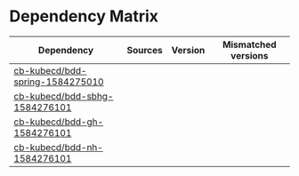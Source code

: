 # Dependency Matrix

Dependency | Sources | Version | Mismatched versions
---------- | ------- | ------- | -------------------
[cb-kubecd/bdd-spring-1584275010](https://github.com/cb-kubecd/bdd-spring-1584275010.git) |  | []() | 
[cb-kubecd/bdd-sbhg-1584276101](https://github.com/cb-kubecd/bdd-sbhg-1584276101.git) |  | []() | 
[cb-kubecd/bdd-gh-1584276101](https://github.com/cb-kubecd/bdd-gh-1584276101.git) |  | []() | 
[cb-kubecd/bdd-nh-1584276101](https://github.com/cb-kubecd/bdd-nh-1584276101.git) |  | []() | 

